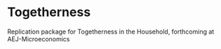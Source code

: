 # Togetherness
Replication package for Togetherness in the Household, forthcoming at AEJ-Microeconomics
